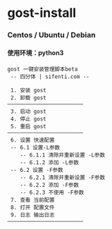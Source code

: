 # gost-install
### Centos / Ubuntu / Debian
#### 使用环境：python3
```
gost 一键安装管理脚本beta 
 -- 四分体 | sifenti.com --

 1. 安装 gost
 2. 卸载 gost
————————————————————————
 3. 启动 gost
 4. 停止 gost
 5. 重启 gost
————————————————————————
 6. 设置 快速配置
 -- 6.1 设置-L参数
    -- 6.1.1 清除并重新设置 -L参数
    -- 6.1.2 添加 -L参数
 -- 6.2 设置 -F参数  
    -- 6.2.1 清除并重新设置 -F参数
    -- 6.2.2 添加 -F参数
    -- 6.2.3 不使用 -F参数
 7. 查看 当前配置
 8. 打开 配置文件
 9. 日志 输出日志
————————————————————————
```
